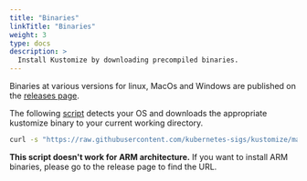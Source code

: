 ```yaml
---
title: "Binaries"
linkTitle: "Binaries"
weight: 3
type: docs
description: >
  Install Kustomize by downloading precompiled binaries.
---
```


Binaries at various versions for linux, MacOs and Windows are published on the [releases page].

The following [script] detects your OS and downloads the appropriate kustomize binary to your
current working directory.

```bash
curl -s "https://raw.githubusercontent.com/kubernetes-sigs/kustomize/master/hack/install_kustomize.sh"  | bash
```

**This script doesn't work for ARM architecture.** If you want to install ARM binaries, please
go to the release page to find the URL.

[releases page]: https://github.com/kubernetes-sigs/kustomize/releases
[script]: https://raw.githubusercontent.com/kubernetes-sigs/kustomize/master/hack/install_kustomize.sh
